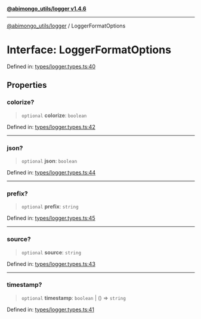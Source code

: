 [**@abimongo_utils/logger v1.4.6**](../README.md)

***

[@abimongo_utils/logger](../README.md) / LoggerFormatOptions

# Interface: LoggerFormatOptions

Defined in: [types/logger.types.ts:40](https://github.com/NodEm9/abimongo_utils/blob/44bde4aba239181e6f4030255b47a0bd30e0063b/logger/src/types/logger.types.ts#L40)

## Properties

### colorize?

> `optional` **colorize**: `boolean`

Defined in: [types/logger.types.ts:42](https://github.com/NodEm9/abimongo_utils/blob/44bde4aba239181e6f4030255b47a0bd30e0063b/logger/src/types/logger.types.ts#L42)

***

### json?

> `optional` **json**: `boolean`

Defined in: [types/logger.types.ts:44](https://github.com/NodEm9/abimongo_utils/blob/44bde4aba239181e6f4030255b47a0bd30e0063b/logger/src/types/logger.types.ts#L44)

***

### prefix?

> `optional` **prefix**: `string`

Defined in: [types/logger.types.ts:45](https://github.com/NodEm9/abimongo_utils/blob/44bde4aba239181e6f4030255b47a0bd30e0063b/logger/src/types/logger.types.ts#L45)

***

### source?

> `optional` **source**: `string`

Defined in: [types/logger.types.ts:43](https://github.com/NodEm9/abimongo_utils/blob/44bde4aba239181e6f4030255b47a0bd30e0063b/logger/src/types/logger.types.ts#L43)

***

### timestamp?

> `optional` **timestamp**: `boolean` \| () => `string`

Defined in: [types/logger.types.ts:41](https://github.com/NodEm9/abimongo_utils/blob/44bde4aba239181e6f4030255b47a0bd30e0063b/logger/src/types/logger.types.ts#L41)
